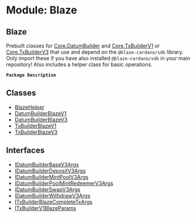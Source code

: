 # Module: Blaze

## Blaze
Prebuilt classes for [Core.DatumBuilder](../classes/Core.DatumBuilder.md) and [Core.TxBuilderV1](../classes/Core.TxBuilderV1.md) or [Core.TxBuilderV3](../classes/Core.TxBuilderV3.md) that use and depend
on the `@blaze-cardano/sdk` library. Only import these if you have also installed `@blaze-cardano/sdk`
in your main repository! Also includes a helper class for basic operations.

**`Package Description`**

## Classes

- [BlazeHelper](../classes/Blaze.BlazeHelper.md)
- [DatumBuilderBlazeV1](../classes/Blaze.DatumBuilderBlazeV1.md)
- [DatumBuilderBlazeV3](../classes/Blaze.DatumBuilderBlazeV3.md)
- [TxBuilderBlazeV1](../classes/Blaze.TxBuilderBlazeV1.md)
- [TxBuilderBlazeV3](../classes/Blaze.TxBuilderBlazeV3.md)

## Interfaces

- [IDatumBuilderBaseV3Args](../interfaces/Blaze.IDatumBuilderBaseV3Args.md)
- [IDatumBuilderDepositV3Args](../interfaces/Blaze.IDatumBuilderDepositV3Args.md)
- [IDatumBuilderMintPoolV3Args](../interfaces/Blaze.IDatumBuilderMintPoolV3Args.md)
- [IDatumBuilderPoolMintRedeemerV3Args](../interfaces/Blaze.IDatumBuilderPoolMintRedeemerV3Args.md)
- [IDatumBuilderSwapV3Args](../interfaces/Blaze.IDatumBuilderSwapV3Args.md)
- [IDatumBuilderWithdrawV3Args](../interfaces/Blaze.IDatumBuilderWithdrawV3Args.md)
- [ITxBuilderBlazeCompleteTxArgs](../interfaces/Blaze.ITxBuilderBlazeCompleteTxArgs.md)
- [ITxBuilderV1BlazeParams](../interfaces/Blaze.ITxBuilderV1BlazeParams.md)
